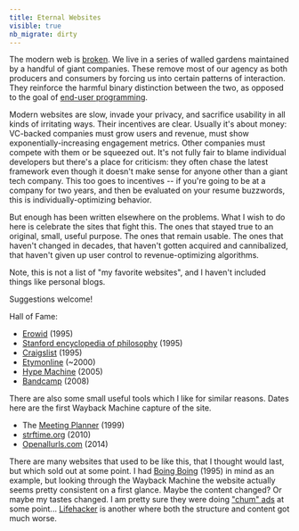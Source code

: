 ```yaml
---
title: Eternal Websites
visible: true
nb_migrate: dirty
---
```

The modern web is [broken](https://macwright.com/2020/08/22/clean-starts-for-the-web.html). We live in a series of walled gardens maintained by a handful of giant companies. These remove most of our agency as both producers and consumers by forcing us into certain patterns of interaction. They reinforce the harmful binary distinction between the two, as opposed to the goal of [end-user programming](https://www.inkandswitch.com/end-user-programming.html). 

Modern websites are slow, invade your privacy, and sacrifice usability in all kinds of irritating ways. Their incentives are clear. Usually it's about money: VC-backed companies must grow users and revenue, must show exponentially-increasing engagement metrics. Other companies must compete with them or be squeezed out. It's not fully fair to blame individual developers but there's a place for criticism: they often chase the latest framework even though it doesn't make sense for anyone other than a giant tech company. This too goes to incentives -- if you're going to be at a company for two years, and then be evaluated on your resume buzzwords, this is individually-optimizing behavior.

But enough has been written elsewhere on the problems. What I wish to do here is celebrate the sites that fight this. The ones that stayed true to an original, small, useful purpose. The ones that remain usable. The ones that haven't changed in decades, that haven't gotten acquired and cannibalized, that haven't given up user control to revenue-optimizing algorithms.

Note, this is not a list of "my favorite websites", and I haven't included things like personal blogs. 

Suggestions welcome!

Hall of Fame:
* [Erowid](https://www.erowid.org/) (1995)
* [Stanford encyclopedia of philosophy](https://plato.stanford.edu/) (1995)
* [Craigslist](https://craigslist.org/) (1995)
* [Etymonline](https://www.etymonline.com/) (~2000)
* [Hype Machine](https://hypem.com/) (2005)
* [Bandcamp](https://bandcamp.com/) (2008)

There are also some small useful tools which I like for similar reasons. Dates here are the first Wayback Machine capture of the site.
* The [Meeting Planner](https://www.timeanddate.com/worldclock/meeting.html) (1999)
* [strftime.org](https://strftime.org/) (2010)
* [Openallurls.com](https://www.openallurls.com/) (2014)

There are many websites that used to be like this, that I thought would last, but which sold out at some point. I had [Boing Boing](https://boingboing.net/) (1995) in mind as an example, but looking through the Wayback Machine the website actually seems pretty consistent on a first glance. Maybe the content changed? Or maybe my tastes changed. I am pretty sure they were doing ["chum" ads](https://www.theawl.com/2015/06/a-complete-taxonomy-of-internet-chum/) at some point... [Lifehacker](https://lifehacker.com/) is another where both the structure and content got much worse.

